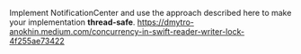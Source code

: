 Implement NotificationCenter and use the approach described here to make your implementation **thread-safe**. 
https://dmytro-anokhin.medium.com/concurrency-in-swift-reader-writer-lock-4f255ae73422
